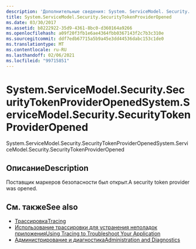 ```yaml
---
description: 'Дополнительные сведения: System. ServiceModel. Security. Секурититокенпровидеропенед'
title: System.ServiceModel.Security.SecurityTokenProviderOpened
ms.date: 03/30/2017
ms.assetid: b8222922-35d9-4361-8bc0-d360164a9266
ms.openlocfilehash: a09f20f3fb1e6ae4364fbb0367143f2c7b3c310e
ms.sourcegitcommit: ddf7edb67715a5b9a45e3dd44536dabc153c1de0
ms.translationtype: MT
ms.contentlocale: ru-RU
ms.lasthandoff: 02/06/2021
ms.locfileid: "99715851"
---
```

# <a name="systemservicemodelsecuritysecuritytokenprovideropened"></a><span data-ttu-id="0402d-103">System.ServiceModel.Security.SecurityTokenProviderOpened</span><span class="sxs-lookup"><span data-stu-id="0402d-103">System.ServiceModel.Security.SecurityTokenProviderOpened</span></span>

<span data-ttu-id="0402d-104">System.ServiceModel.Security.SecurityTokenProviderOpened</span><span class="sxs-lookup"><span data-stu-id="0402d-104">System.ServiceModel.Security.SecurityTokenProviderOpened</span></span>  
  
## <a name="description"></a><span data-ttu-id="0402d-105">Описание</span><span class="sxs-lookup"><span data-stu-id="0402d-105">Description</span></span>  

 <span data-ttu-id="0402d-106">Поставщик маркеров безопасности был открыт.</span><span class="sxs-lookup"><span data-stu-id="0402d-106">A security token provider was opened.</span></span>  
  
## <a name="see-also"></a><span data-ttu-id="0402d-107">См. также</span><span class="sxs-lookup"><span data-stu-id="0402d-107">See also</span></span>

- [<span data-ttu-id="0402d-108">Трассировка</span><span class="sxs-lookup"><span data-stu-id="0402d-108">Tracing</span></span>](index.md)
- [<span data-ttu-id="0402d-109">Использование трассировки для устранения неполадок приложения</span><span class="sxs-lookup"><span data-stu-id="0402d-109">Using Tracing to Troubleshoot Your Application</span></span>](using-tracing-to-troubleshoot-your-application.md)
- [<span data-ttu-id="0402d-110">Администрирование и диагностика</span><span class="sxs-lookup"><span data-stu-id="0402d-110">Administration and Diagnostics</span></span>](../index.md)
